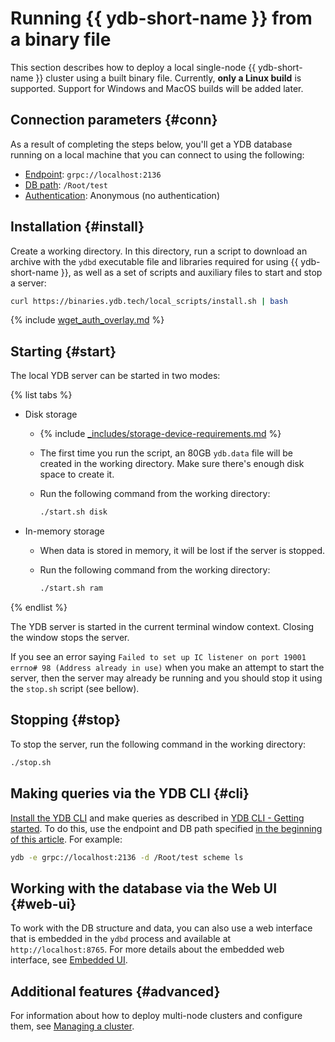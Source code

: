 # Running {{ ydb-short-name }} from a binary file

This section describes how to deploy a local single-node {{ ydb-short-name }} cluster using a built binary file. Currently, **only a Linux build** is supported. Support for Windows and MacOS builds will be added later.

## Connection parameters {#conn}

As a result of completing the steps below, you'll get a YDB database running on a local machine that you can connect to using the following:

- [Endpoint](../../../concepts/connect.md#endpoint): `grpc://localhost:2136`
- [DB path](../../../concepts/connect.md#database): `/Root/test`
- [Authentication](../../../concepts/auth.md): Anonymous (no authentication)

## Installation {#install}

Create a working directory. In this directory, run a script to download an archive with the `ydbd` executable file and libraries required for using {{ ydb-short-name }}, as well as a set of scripts and auxiliary files to start and stop a server:

```bash
curl https://binaries.ydb.tech/local_scripts/install.sh | bash
```

{% include [wget_auth_overlay.md](wget_auth_overlay.md) %}

## Starting {#start}

The local YDB server can be started in two modes:

{% list tabs %}

- Disk storage

   - {% include [_includes/storage-device-requirements.md](../../../_includes/storage-device-requirements.md) %}

   - The first time you run the script, an 80GB `ydb.data` file will be created in the working directory. Make sure there's enough disk space to create it.

   - Run the following command from the working directory:

      ```bash
      ./start.sh disk
      ```

- In-memory storage

   - When data is stored in memory, it will be lost if the server is stopped.

   - Run the following command from the working directory:

      ```bash
      ./start.sh ram
      ```

{% endlist %}

The YDB server is started in the current terminal window context. Closing the window stops the server.

If you see an error saying `Failed to set up IC listener on port 19001 errno# 98 (Address already in use)` when you make an attempt to start the server, then the server may already be running and you should stop it using the `stop.sh` script (see bellow).

## Stopping {#stop}

To stop the server, run the following command in the working directory:

```bash
./stop.sh
```

## Making queries via the YDB CLI {#cli}

[Install the YDB CLI](../../../reference/ydb-cli/install.md) and make queries as described in [YDB CLI - Getting started](../../cli.md). To do this, use the endpoint and DB path specified [in the beginning of this article](#conn). For example:

```bash
ydb -e grpc://localhost:2136 -d /Root/test scheme ls
```

## Working with the database via the Web UI {#web-ui}

To work with the DB structure and data, you can also use a web interface that is embedded in the `ydbd` process and available at `http://localhost:8765`. For more details about the embedded web interface, see [Embedded UI](../../../maintenance/embedded_monitoring/ydb_monitoring.md).

## Additional features {#advanced}

For information about how to deploy multi-node clusters and configure them, see [Managing a cluster](../../../deploy/index.md).
